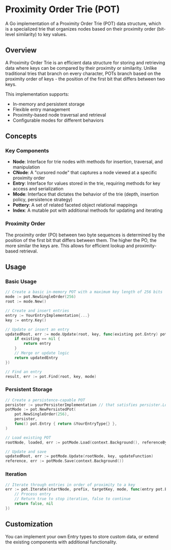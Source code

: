 # Proximity Order Trie (POT)

A Go implementation of a Proximity Order Trie (POT) data structure, which is a specialized trie that organizes nodes based on their proximity order (bit-level similarity) to key values.

## Overview

A Proximity Order Trie is an efficient data structure for storing and retrieving data where keys can be compared by their proximity or similarity. Unlike traditional tries that branch on every character, POTs branch based on the proximity order of keys - the position of the first bit that differs between two keys.

This implementation supports:
- In-memory and persistent storage
- Flexible entry management
- Proximity-based node traversal and retrieval
- Configurable modes for different behaviors

## Concepts

### Key Components

- **Node**: Interface for trie nodes with methods for insertion, traversal, and manipulation
- **CNode**: A "cursored node" that captures a node viewed at a specific proximity order
- **Entry**: Interface for values stored in the trie, requiring methods for key access and serialization
- **Mode**: Interface that dictates the behavior of the trie (depth, insertion policy, persistence strategy)
- **Pottery**: A set of related faceted object relational mappings
- **Index**: A mutable pot with additional methods for updating and iterating

### Proximity Order

The proximity order (PO) between two byte sequences is determined by the position of the first bit that differs between them. The higher the PO, the more similar the keys are. This allows for efficient lookup and proximity-based retrieval.

## Usage

### Basic Usage

```go
// Create a basic in-memory POT with a maximum key length of 256 bits
mode := pot.NewSingleOrder(256)
root := mode.New()

// Create and insert entries
entry := YourEntryImplementation{...}
key := entry.Key()

// Update or insert an entry
updatedRoot, err := mode.Update(root, key, func(existing pot.Entry) pot.Entry {
    if existing == nil {
        return entry
    }
    // Merge or update logic
    return updatedEntry
})

// Find an entry
result, err := pot.Find(root, key, mode)
```

### Persistent Storage

```go
// Create a persistence-capable POT
persister := yourPersisterImplementation // that satisfies persister.LoadSaver
potMode := pot.NewPersistedPot(
    pot.NewSingleOrder(256),
    persister,
    func() pot.Entry { return &YourEntryType{} },
)

// Load existing POT
rootNode, loaded, err := potMode.Load(context.Background(), referenceBytes)

// Update and save
updatedRoot, err := potMode.Update(rootNode, key, updateFunction)
reference, err := potMode.Save(context.Background())
```

### Iteration

```go
// Iterate through entries in order of proximity to a key
err := pot.Iterate(startNode, prefix, targetKey, mode, func(entry pot.Entry) (bool, error) {
    // Process entry
    // Return true to stop iteration, false to continue
    return false, nil
})
```

## Customization

You can implement your own Entry types to store custom data, or extend the existing components with additional functionality.
